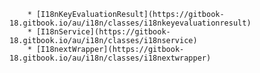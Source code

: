         * [I18nKeyEvaluationResult](https://gitbook-18.gitbook.io/au/i18n/classes/i18nkeyevaluationresult)
        * [I18nService](https://gitbook-18.gitbook.io/au/i18n/classes/i18nservice)
        * [I18nextWrapper](https://gitbook-18.gitbook.io/au/i18n/classes/i18nextwrapper)
